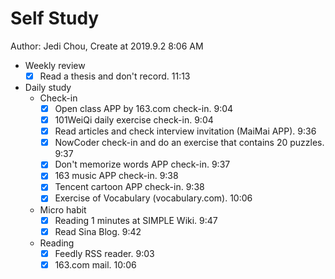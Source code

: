 # Self Study

Author: Jedi Chou, Create at 2019.9.2 8:06 AM

* Weekly review
  -[x] Read a thesis and don't record. 11:13

* Daily study
  * Check-in
    -[x] Open class APP by 163.com check-in. 9:04
    -[x] 101WeiQi daily exercise check-in. 9:04
    -[x] Read articles and check interview invitation (MaiMai APP). 9:36
    -[x] NowCoder check-in and do an exercise that contains 20 puzzles. 9:37
    -[x] Don't memorize words APP check-in. 9:37
    -[x] 163 music APP check-in. 9:38
    -[x] Tencent cartoon APP check-in. 9:38
    -[x] Exercise of Vocabulary (vocabulary.com). 10:06

  * Micro habit
    -[x] Reading 1 minutes at SIMPLE Wiki. 9:47
    -[x] Read Sina Blog. 9:42

  * Reading
    -[x] Feedly RSS reader. 9:03
    -[x] 163.com mail. 10:06
